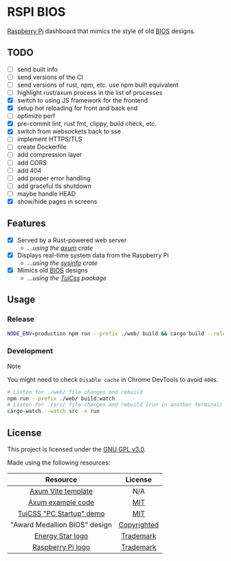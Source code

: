 # RSPI BIOS

[Raspberry Pi][raspberry] dashboard that mimics the style of old [BIOS][bios] designs.

## TODO

- [ ] send built info
- [ ] send versions of the CI
- [ ] send versions of rust, npm, etc. use npm built equivalent
- [ ] highlight rust/axum process in the list of processes
- [x] switch to using JS framework for the frontend
- [x] setup hot reloading for front and back end
- [ ] optimize perf
- [x] pre-commit lint, rust fmt, clippy, build check, etc.
- [x] switch from websockets back to sse
- [ ] implement HTTPS/TLS
- [ ] create Dockerfile
- [ ] add compression layer
- [ ] add CORS
- [ ] add 404
- [ ] add proper error handling
- [ ] add graceful tls shutdown
- [ ] maybe handle HEAD
- [x] show/hide pages in screens

## Features

<!-- TODO: Add more features and packages/crates -->

- [x] Served by a Rust-powered web server
  - *...using the [axum][axum] crate*
- [x] Displays real-time system data from the Raspberry Pi
  - *...using the [sysinfo][sysinfo] crate*
- [x] Mimics old [BIOS](bios) designs
  - *...using the [TuiCss][tuicss] package*

## Usage

### Release

```bash
NODE_ENV=production npm run --prefix ./web/ build && cargo build --release
```

### Development

> [!NOTE]
> You might need to check `Disable cache` in Chrome DevTools to avoid `404`s.

```bash
# Listen for ./web/ file changes and rebuild
npm run --prefix ./web/ build:watch
# Listen for ./src/ file changes and rebuild (run in another terminal)
cargo-watch --watch src -x run
```

## License

This project is licensed under the [GNU GPL v3.0][license].

Made using the following resources:

| Resource                                  | License                           |
|:-----------------------------------------:|:---------------------------------:|
| [Axum Vite template][axum-vite-template]  | N/A                               |
| [Axum example code][axum-examples]        | [MIT][axum-license]               |
| [TuiCSS "PC Startup" demo][pc-startup]    | [MIT][tuicss-license]             |
| "Award Medallion BIOS" design             | [Copyrighted][phoenix]            |
| [Energy Star logo][energy-star]           | [Trademark][epa]                  |
| [Raspberry Pi logo][raspberry]            | [Trademark][raspberry-foundation] |

[raspberry]: https://www.raspberrypi.org/
[raspberry-foundation]: https://www.raspberrypi.org/about/
[bios]: https://en.wikipedia.org/wiki/BIOS
[axum]: https://github.com/tokio-rs/axum
[sysinfo]: https://github.com/GuillaumeGomez/sysinfo
[tuicss]: https://github.com/vinibiavatti1/TuiCss
[license]: ./LICENSE
[axum-examples]: https://github.com/tokio-rs/axum/tree/main/examples
[axum-license]: https://github.com/tokio-rs/axum/blob/main/axum/LICENSE
[axum-vite-template]: https://github.com/varonroy/template-axum-htmx-vite-tailwind
[phoenix]: https://www.phoenix.com/
[pc-startup]: https://github.com/vinibiavatti1/TuiCss/blob/6a021ecc2abb1fbe6da62bd370d1f2a764da1195/examples/pc-startup.html
[tuicss-license]: https://github.com/vinibiavatti1/TuiCss/blob/6a021ecc2abb1fbe6da62bd370d1f2a764da1195/LICENSE.md
[energy-star]: https://www.energystar.gov/
[epa]: https://www.epa.gov/
